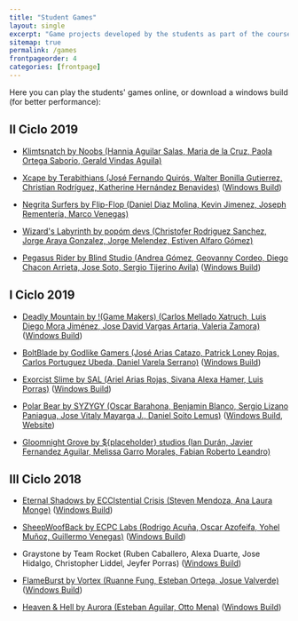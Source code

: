 ```yaml
---
title: "Student Games"
layout: single
excerpt: "Game projects developed by the students as part of the course"
sitemap: true
permalink: /games
frontpageorder: 4
categories: [frontpage]
---
```


Here you can play the students' games online, or download a windows build (for better performance):

## II Ciclo 2019

  * [Klimtsnatch by Noobs (Hannia Aguilar Salas, Maria de la Cruz, Paola Ortega Saborio, Gerald Vindas Aguila)](https://drive.google.com/open?id=1iQPkp9jt4lLBrKRcFE-7nqYE24Id-1br)
  
  * [Xcape by Terabithians (José Fernando Quirós, Walter Bonilla Gutierrez, Christian Rodríguez, Katherine Hernández Benavides)](/CI-2807/assets/unity/xcape/index.html) ([Windows Build](/CI-2807/assets/unity/xcape/build.zip))
  
  * [Negrita Surfers by Flip-Flop (Daniel Diaz Molina, Kevin Jimenez, Joseph Rementería, Marco Venegas)](/CI-2807/assets/unity/negritasurfers/index.html)
  
  * [Wizard's Labyrinth by popóm devs (Christofer Rodriguez Sanchez, Jorge Araya Gonzalez, Jorge Melendez, Estiven Alfaro Gómez)](/CI-2807/assets/unity/wizardslabyrinth/index.html)
  
  * [Pegasus Rider by Blind Studio (Andrea Gómez, Geovanny Cordeo, Diego Chacon Arrieta, Jose Soto, Sergio Tijerino Avila)](/CI-2807/assets/unity/pegasusrider/index.html) ([Windows Build](/CI-2807/assets/unity/pegasusrider/build.zip))

## I Ciclo 2019

  * [Deadly Mountain by !(Game Makers) (Carlos Mellado Xatruch, Luis Diego Mora Jiménez, Jose David Vargas Artaria, Valeria Zamora)](/CI-2807/assets/unity/deadlymountain/index.html) ([Windows Build](/CI-2807/assets/unity/deadlymountain/build.zip))
  
  * [BoltBlade by Godlike Gamers (José Arias Catazo, Patrick Loney Rojas, Carlos Portuguez Ubeda, Daniel Varela Serrano)](/CI-2807/assets/unity/boltblade/index.html) ([Windows Build](/CI-2807/assets/unity/boltblade/build.zip))
  
  * [Exorcist Slime by SAL (Ariel Arias Rojas, Sivana Alexa Hamer, Luis Porras)](/CI-2807/assets/unity/exorcistslime/index.html) ([Windows Build](/CI-2807/assets/unity/exorcistslime/build.zip))
  
  * [Polar Bear by SYZYGY (Oscar Barahona, Benjamin Blanco, Sergio Lizano Paniagua, Jose Vitaly Mayarga J., Daniel Soito Lemus)](/CI-2807/assets/unity/polarbear/index.html) ([Windows Build](/CI-2807/assets/unity/polarbear/build.zip), [Website](https://crbenjaminblanco.github.io/GameDesign/))
  
  * [Gloomnight Grove by ${placeholder} studios (Ian Durán, Javier Fernandez Aguilar, Melissa Garro Morales, Fabian Roberto Leandro)](https://gloomnightgrove.com/)

## III Ciclo 2018

  * [Eternal Shadows by ECCIstential Crisis (Steven Mendoza, Ana Laura Monge)](/CI-2700/assets/unity/eternalshadows/index.html) ([Windows Build](/CI-2700/assets/unity/eternalshadows/build.zip))
  
  * [SheepWoofBack by ECPC Labs (Rodrigo Acuña, Oscar Azofeifa, Yohel Muñoz, Guillermo Venegas)](/CI-2700/assets/unity/sheepwoofback/index.html) ([Windows Build](/CI-2700/assets/unity/sheepwoofback/build.zip))
  
  * Graystone by Team Rocket (Ruben Caballero, Alexa Duarte, Jose Hidalgo, Christopher Liddel, Jeyfer Porras) ([Windows Build](https://drive.google.com/open?id=1R-Oqo4-RPFR-bwWzoyPFBeosJCyqr_nb))
  
  * [FlameBurst by Vortex (Ruanne Fung, Esteban Ortega, Josue Valverde)](/CI-2700/assets/unity/flameburst/index.html) ([Windows Build](/CI-2700/assets/unity/flameburst/build.zip))
  
  * [Heaven &amp; Hell by Aurora (Esteban Aguilar, Otto Mena)](/CI-2700/assets/unity/heavenhell/index.html) ([Windows Build](/CI-2700/assets/unity/heavenhell/build.zip))